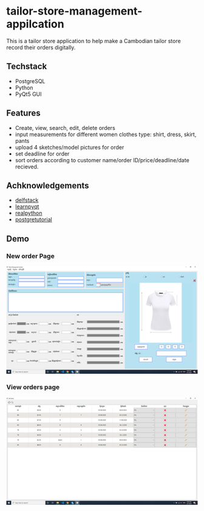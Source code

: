 # tailor-store-management-appilcation

This is a tailor store application to help make a Cambodian tailor store record their orders digitally. 

## Techstack
  - PostgreSQL
  - Python 
  - PyQt5 GUI
  
## Features
  - Create, view, search, edit, delete orders
  - input measurements for different women clothes type: shirt, dress, skirt, pants
  - upload 4 sketches/model pictures for order
  - set deadline for order
  - sort orders according to customer name/order ID/price/deadline/date recieved. 
  
  
## Achknowledgements
  - [delfstack](https://www.delftstack.com/tutorial/pyqt5)
  - [learnpyqt](https://www.learnpyqt.com)
  - [realpython](https://realpython.com/pyinstaller-python/)
  - [postgretutorial](https://www.postgresqltutorial.com/postgresql-python/insert/)
  
## Demo

### New order Page
![new order page](https://github.com/ken-sok/tailor-desktop/blob/master/Screenshot%20(247).png)

### View orders page
![view all orders page](https://github.com/ken-sok/tailor-desktop/blob/master/Screenshot%20(249).png)
  

